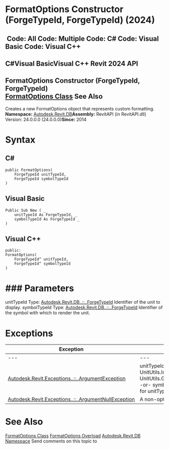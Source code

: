 # FormatOptions Constructor (ForgeTypeId, ForgeTypeId) (2024)

﻿
 Code: All Code: Multiple Code: C# Code: Visual Basic Code: Visual C++   
---  
C#Visual BasicVisual C++
Revit 2024 API  
---  
FormatOptions Constructor (ForgeTypeId, ForgeTypeId)  
[FormatOptions Class](70f78207-1109-3906-8e67-cd27df1f0ae8.md "FormatOptions Class") See Also  
---  
Creates a new FormatOptions object that represents custom formatting. 
**Namespace:** [Autodesk.Revit.DB](87546ba7-461b-c646-cbb1-2cb8f5bff8b2.md "Autodesk.Revit.DB Namespace")**Assembly:** RevitAPI (in RevitAPI.dll) Version: 24.0.0.0 (24.0.0.0)**Since:** 2014 
# Syntax
C#  
---  
```text
public FormatOptions(
	ForgeTypeId unitTypeId,
	ForgeTypeId symbolTypeId
)
```
  
Visual Basic  
---  
```text
Public Sub New ( _
	unitTypeId As ForgeTypeId, _
	symbolTypeId As ForgeTypeId _
)
```
  
Visual C++  
---  
```text
public:
FormatOptions(
	ForgeTypeId^ unitTypeId, 
	ForgeTypeId^ symbolTypeId
)
```
  
# ### Parameters
unitTypeId
    Type: [Autodesk.Revit.DB..::..ForgeTypeId](d9fcf276-9566-de83-2b0b-d89b65ccc8af.md "ForgeTypeId Class") Identifier of the unit to display. 
symbolTypeId
    Type: [Autodesk.Revit.DB..::..ForgeTypeId](d9fcf276-9566-de83-2b0b-d89b65ccc8af.md "ForgeTypeId Class") Identifier of the symbol with which to render the unit. 
# Exceptions
| Exception | Condition |
| --- | --- |
| --- | --- |
| [Autodesk.Revit.Exceptions..::..ArgumentException](2e6e4206-97a8-dd4b-df5d-4269f4bb6088.md "ArgumentException Class") | unitTypeId is not a unit identifier. See UnitUtils.IsUnit(ForgeTypeId) and UnitUtils.GetUnitTypeId(DisplayUnitType). -or- symbolTypeId is not a valid symbol for unitTypeId. |
| [Autodesk.Revit.Exceptions..::..ArgumentNullException](631e1424-60f4-929b-4e52-dda9dcd26316.md "ArgumentNullException Class") | A non-optional argument was null |

# See Also
[FormatOptions Class](70f78207-1109-3906-8e67-cd27df1f0ae8.md "FormatOptions Class")
[FormatOptions Overload](80ed6f4b-918a-fdaf-33e6-9fbf9e3816b1.md "FormatOptions Constructor")
[Autodesk.Revit.DB Namespace](87546ba7-461b-c646-cbb1-2cb8f5bff8b2.md "Autodesk.Revit.DB Namespace")
Send comments on this topic to 